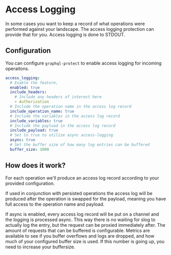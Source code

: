 # Access Logging

In some cases you want to keep a record of what operations were performed against your landscape. The access logging protection can provide that for you.
Access logging is done to STDOUT.

<!-- TOC -->

## Configuration

You can configure `graphql-protect` to enable access logging for incoming operaitons.

```yaml
access_logging:
  # Enable the feature, 
  enabled: true
  include_headers:
    # Include any headers of interest here
    - Authorization
  # Include the operation name in the access log record
  include_operation_name: true
  # Include the variables in the access log record
  include_variables: true
  # Include the payload in the access log record
  include_payload: true
  # Set to true to utilize async access-logging
  async: true
  # Set the buffer size of how many log entries can be buffered
  buffer_size: 1000
```

## How does it work?

For each operation we'll produce an access log record according to your provided configuration. 

If used in conjunction with persisted operations the access log will be produced after the operation is swapped for the payload, meaning you have full access to the operation name and payload.

If async is enabled, every access log record will be put on a channel and the logging is processed async. This way there is no waiting for slog to actually log the entry, but the request can be proxied immediately after. The amount of requests that can be buffered is configurable.
Metrics are available to see if you buffer overflows and logs are dropped, and how much of your configured buffer size is used. If this number is going up, you need to increase your buffersize.
